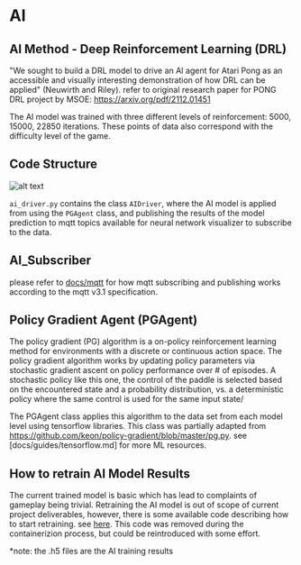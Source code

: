 # AI

## AI Method - Deep Reinforcement Learning (DRL)

"We sought to build a DRL model to drive an AI agent for Atari Pong as an accessible and visually interesting demonstration of how DRL can be applied" (Neuwirth and Riley).
refer to original research paper for PONG DRL project by MSOE: https://arxiv.org/pdf/2112.01451

The AI model was trained with three different levels of reinforcement: 5000, 15000, 22850 iterations.
These points of data also correspond with the difficulty level of the game.

## Code Structure

![alt text](assets/ai_paddle_control_code_diagram.png)

`ai_driver.py` contains the class `AIDriver`, where the AI model is applied from using the `PGAgent` class, and publishing the results of the model prediction to mqtt topics available for neural network visualizer to subscribe to the data.

## AI_Subscriber

please refer to [docs/mqtt](../../mqtt) for how mqtt subscribing and publishing works according to the mqtt v3.1 specification. 

## Policy Gradient Agent (PGAgent)

The policy gradient (PG) algorithm is a on-policy reinforcement learning method for environments with a discrete or continuous action space.
The policy gradient algorithm works by updating policy parameters via stochastic gradient ascent on policy performance over # of episodes.
A stochastic policy like this one, the control of the paddle is selected based on the encountered state and a probability distribution, vs. a deterministic policy where the same control is used for the same input state/

The PGAgent class applies this algorithm to the data set from each model level using tensorflow libraries. This class was partially adapted from https://github.com/keon/policy-gradient/blob/master/pg.py. see [docs/guides/tensorflow.md] for more ML resources.

## How to retrain AI Model Results

The current trained model is basic which has lead to complaints of gameplay being trivial. Retraining the AI model is out of scope of current project deliverables, however, there is some available code describing how to start retraining. 
see [here](https://github.com/Rockwell-Automation-Inc/Discovery-World-Pong/blob/archive/non-containerized/DiscoveryWorldPongAIExhibit/reinforcement_selfplay.py).
This code was removed during the containerizion process, but could be
reintroduced with some effort.

*note: the .h5 files are the AI training results